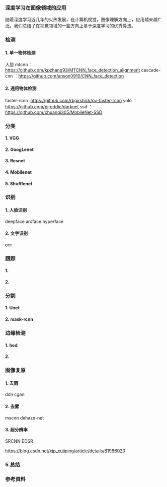 ### 深度学习在图像领域的应用

随着深度学习近几年的火热发展，在计算机视觉，图像理解方向上，应用越来越广泛。我们总结了在视觉领域的一些方向上基于深度学习的优秀算法。

 
###  检测

#### 1. 单一物体检测

人脸
mtcnn：https://github.com/kpzhang93/MTCNN_face_detection_alignment
cascade-cnn ：https://github.com/anson0910/CNN_face_detection

#### 2. 通用物体检测

faster-rcnn :https://github.com/rbgirshick/py-faster-rcnn
yolo ：https://github.com/pjreddie/darknet
ssd ： https://github.com/chuanqi305/MobileNet-SSD

### 分类

#### 1. VGG

#### 2. GoogLenet

#### 3. Resnet

#### 4. Mobilenet

#### 5. Shufflenet


### 识别

#### 1. 人脸识别

deepface  arcface hyperface

#### 2. 文字识别

ocr


### 跟踪

#### 1. 

#### 2. 


### 分割

#### 1. Unet

#### 2. mask-rcnn


### 边缘检测

#### 1. hed

#### 2. 


### 图像复原

#### 1. 去雨
ddn cgan

#### 2. 去雾

mscnn dehaze-net

#### 3. 超分辨率

SRCNN EDSR 

https://blog.csdn.net/xjp_xujiping/article/details/81986020


### 5.总结



### 参考资料

